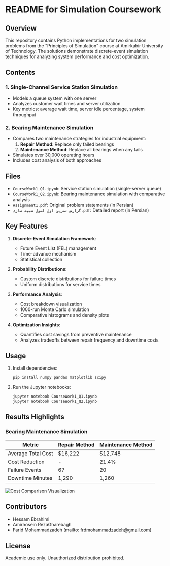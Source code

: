 # README for Simulation Coursework

## Overview
This repository contains Python implementations for two simulation problems from the "Principles of Simulation" course at Amirkabir University of Technology. The solutions demonstrate discrete-event simulation techniques for analyzing system performance and cost optimization.

## Contents

### 1. Single-Channel Service Station Simulation
- Models a queue system with one server
- Analyzes customer wait times and server utilization
- Key metrics: average wait time, server idle percentage, system throughput

### 2. Bearing Maintenance Simulation
- Compares two maintenance strategies for industrial equipment:
  1. **Repair Method**: Replace only failed bearings
  2. **Maintenance Method**: Replace all bearings when any fails
- Simulates over 30,000 operating hours
- Includes cost analysis of both approaches

## Files

- `CourseWork1_Q1.ipynb`: Service station simulation (single-server queue)
- `CourseWork1_Q2.ipynb`: Bearing maintenance simulation with comparative analysis
- `Assignment1.pdf`: Original problem statements (in Persian)
- `گزارش تمرین اول اصول شبیه سازی.pdf`: Detailed report (in Persian)

## Key Features

1. **Discrete-Event Simulation Framework**:
   - Future Event List (FEL) management
   - Time-advance mechanism
   - Statistical collection

2. **Probability Distributions**:
   - Custom discrete distributions for failure times
   - Uniform distributions for service times

3. **Performance Analysis**:
   - Cost breakdown visualization
   - 1000-run Monte Carlo simulation
   - Comparative histograms and density plots

4. **Optimization Insights**:
   - Quantifies cost savings from preventive maintenance
   - Analyzes tradeoffs between repair frequency and downtime costs

## Usage

1. Install dependencies:
   ```bash
   pip install numpy pandas matplotlib scipy
   ```

2. Run the Jupyter notebooks:
   ```bash
   jupyter notebook CourseWork1_Q1.ipynb
   jupyter notebook CourseWork1_Q2.ipynb
   ```

## Results Highlights

### Bearing Maintenance Simulation
| Metric                | Repair Method | Maintenance Method |
|-----------------------|---------------|--------------------|
| Average Total Cost    | $16,222       | $12,748            |
| Cost Reduction        | -             | 21.4%              |
| Failure Events        | 67            | 20                 |
| Downtime Minutes      | 1,290         | 1,260              |

![Cost Comparison Visualization](https://via.placeholder.com/600x400?text=Cost+Distribution+Plots)

## Contributors
- Hessam Ebrahimi
- Amirhosein RezaGharebagh  
- Farid Mohammadzadeh (mailto: frdmohammadzadeh@gmail.com)

## License
Academic use only. Unauthorized distribution prohibited.
